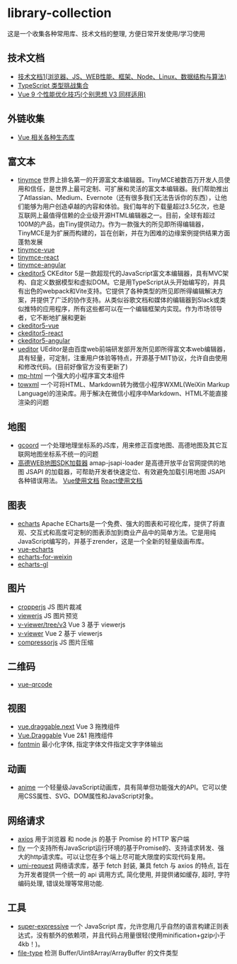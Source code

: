 # library-collection
这是一个收集各种常用库、技术文档的整理, 方便日常开发使用/学习使用


## 技术文档
- [技术文档1(浏览器、JS、WEB性能、框架、Node、Linux、数据结构与算法)](https://github.com/amandakelake/blog)
- [TypeScript 类型挑战集合](https://github.com/type-challenges/type-challenges)
- [Vue 9 个性能优化技巧(个别思想 V3 同样适用)](https://github.com/Akryum/vue-9-perf-secrets/)


## 外链收集
- [Vue 相关各种生态库](https://github.com/vuejs/awesome-vue)


## 富文本
- [tinymce](https://github.com/tinymce/tinymce)
  世界上排名第一的开源富文本编辑器。TinyMCE被数百万开发人员使用和信任，是世界上最可定制、可扩展和灵活的富文本编辑器。我们帮助推出了Atlassian、Medium、Evernote（还有很多我们无法告诉你的东西），让他们能够为用户创造卓越的内容和体验。我们每年的下载量超过3.5亿次，也是互联网上最值得信赖的企业级开源HTML编辑器之一。目前，全球有超过100M的产品，由Tiny提供动力。作为一款强大的所见即所得编辑器，TinyMCE是为扩展而构建的，旨在创新，并在为困难的边缘案例提供结果方面蓬勃发展
- [tinymce-vue](https://github.com/tinymce/tinymce-vue)
- [tinymce-react](https://github.com/tinymce/tinymce-react)
- [tinymce-angular](https://github.com/tinymce/tinymce-angular)
- [ckeditor5](https://github.com/ckeditor/ckeditor5)
  CKEditor 5是一款超现代的JavaScript富文本编辑器，具有MVC架构、自定义数据模型和虚拟DOM。它是用TypeScript从头开始编写的，并具有出色的webpack和Vite支持。它提供了各种类型的所见即所得编辑解决方案，并提供了广泛的协作支持。从类似谷歌文档和媒体的编辑器到Slack或类似推特的应用程序，所有这些都可以在一个编辑框架内实现。作为市场领导者，它不断地扩展和更新
- [ckeditor5-vue](https://github.com/ckeditor/ckeditor5-vue)
- [ckeditor5-react](https://github.com/ckeditor/ckeditor5-react)
- [ckeditor5-angular](https://github.com/ckeditor/ckeditor5-angular)
- [ueditor](https://github.com/fex-team/ueditor#ueditor)
  UEditor是由百度web前端研发部开发所见即所得富文本web编辑器，具有轻量，可定制，注重用户体验等特点，开源基于MIT协议，允许自由使用和修改代码。(目前好像官方没有更新了)
- [mp-html](https://github.com/jin-yufeng/mp-html)
  一个强大的小程序富文本组件
- [towxml](https://github.com/sbfkcel/towxml)
  一个可将HTML、Markdown转为微信小程序WXML(WeiXin Markup Language)的渲染库。用于解决在微信小程序中Markdown、HTML不能直接渲染的问题


## 地图
- [gcoord](https://github.com/hujiulong/gcoord)
  一个处理地理坐标系的JS库，用来修正百度地图、高德地图及其它互联网地图坐标系不统一的问题
- [高德WEB地图SDK加载器](https://www.npmjs.com/package/@amap/amap-jsapi-loader)
  amap-jsapi-loader 是高德开放平台官网提供的地图 JSAPI 的加载器，可帮助开发者快速定位、有效避免加载引用地图 JSAPI 各种错误用法。
  [Vue使用文档](https://lbs.amap.com/api/javascript-api-v2/guide/abc/amap-vue)
  [React使用文档](https://lbs.amap.com/api/javascript-api-v2/guide/abc/amap-react)


## 图表
- [echarts](https://github.com/apache/echarts)
  Apache ECharts是一个免费、强大的图表和可视化库，提供了将直观、交互式和高度可定制的图表添加到商业产品中的简单方法。它是用纯JavaScript编写的，并基于zrender，这是一个全新的轻量级画布库。
- [vue-echarts](https://github.com/ecomfe/vue-echarts)
- [echarts-for-weixin](https://github.com/ecomfe/echarts-for-weixin)
- [echarts-gl](https://github.com/ecomfe/echarts-gl)


## 图片
- [cropperjs](https://github.com/fengyuanchen/cropperjs)
  JS 图片裁减
- [viewerjs](https://github.com/fengyuanchen/viewerjs)
  JS 图片预览
- [v-viewer/tree/v3](https://github.com/mirari/v-viewer/tree/v3)
  Vue 3 基于 viewerjs
- [v-viewer](https://github.com/mirari/v-viewer)
  Vue 2 基于 viewerjs
- [compressorjs](https://github.com/fengyuanchen/compressorjs)
  JS 图片压缩


## 二维码
- [vue-qrcode](https://github.com/fengyuanchen/vue-qrcode)


## 视图
- [vue.draggable.next](https://github.com/SortableJS/vue.draggable.next)
  Vue 3 拖拽组件
- [Vue.Draggable](https://github.com/SortableJS/Vue.Draggable)
  Vue 2&1 拖拽组件
- [fontmin](https://github.com/ecomfe/fontmin)
  最小化字体, 指定字体文件指定文字字体输出


## 动画
- [anime](https://github.com/juliangarnier/anime)
  一个轻量级JavaScript动画库，具有简单但功能强大的API。它可以使用CSS属性、SVG、DOM属性和JavaScript对象。


## 网络请求
- [axios](https://github.com/axios/axios)
  用于浏览器 和 node.js 的基于 Promise 的 HTTP 客户端
- [fly](https://github.com/wendux/fly)
  一个支持所有JavaScript运行环境的基于Promise的、支持请求转发、强大的http请求库。可以让您在多个端上尽可能大限度的实现代码复用。
- [umi-request](https://github.com/umijs/umi-request)
  网络请求库，基于 fetch 封装, 兼具 fetch 与 axios 的特点, 旨在为开发者提供一个统一的 api 调用方式, 简化使用, 并提供诸如缓存, 超时, 字符编码处理, 错误处理等常用功能.


## 工具
- [super-expressive](https://github.com/francisrstokes/super-expressive)
  一个 JavaScript 库，允许您用几乎自然的语言构建正则表达式，没有额外的依赖项，并且代码占用量很轻(使用minification+gzip小于4kb！)。
- [file-type](https://github.com/sindresorhus/file-type)
  检测 Buffer/Uint8Array/ArrayBuffer 的文件类型
